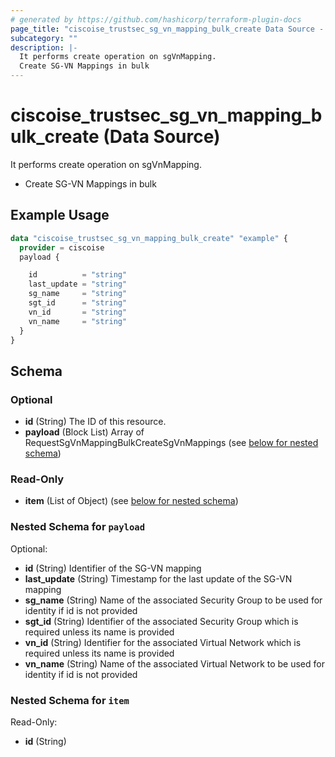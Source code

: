 ```yaml
---
# generated by https://github.com/hashicorp/terraform-plugin-docs
page_title: "ciscoise_trustsec_sg_vn_mapping_bulk_create Data Source - terraform-provider-ciscoise"
subcategory: ""
description: |-
  It performs create operation on sgVnMapping.
  Create SG-VN Mappings in bulk
---
```


# ciscoise_trustsec_sg_vn_mapping_bulk_create (Data Source)

It performs create operation on sgVnMapping.

- Create SG-VN Mappings in bulk

## Example Usage

```terraform
data "ciscoise_trustsec_sg_vn_mapping_bulk_create" "example" {
  provider = ciscoise
  payload {

    id          = "string"
    last_update = "string"
    sg_name     = "string"
    sgt_id      = "string"
    vn_id       = "string"
    vn_name     = "string"
  }
}
```

<!-- schema generated by tfplugindocs -->
## Schema

### Optional

- **id** (String) The ID of this resource.
- **payload** (Block List) Array of RequestSgVnMappingBulkCreateSgVnMappings (see [below for nested schema](#nestedblock--payload))

### Read-Only

- **item** (List of Object) (see [below for nested schema](#nestedatt--item))

<a id="nestedblock--payload"></a>
### Nested Schema for `payload`

Optional:

- **id** (String) Identifier of the SG-VN mapping
- **last_update** (String) Timestamp for the last update of the SG-VN mapping
- **sg_name** (String) Name of the associated Security Group to be used for identity if id is not provided
- **sgt_id** (String) Identifier of the associated Security Group which is required unless its name is provided
- **vn_id** (String) Identifier for the associated Virtual Network which is required unless its name is provided
- **vn_name** (String) Name of the associated Virtual Network to be used for identity if id is not provided


<a id="nestedatt--item"></a>
### Nested Schema for `item`

Read-Only:

- **id** (String)


